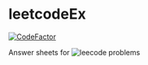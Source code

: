 # leetcodeEx
[![CodeFactor](https://www.codefactor.io/repository/github/coda1997/leetcodeex/badge/master)](https://www.codefactor.io/repository/github/coda1997/leetcodeex/overview/master)

Answer sheets for ![leecode problems](https://leetcode-cn.com/problemset/all/)

